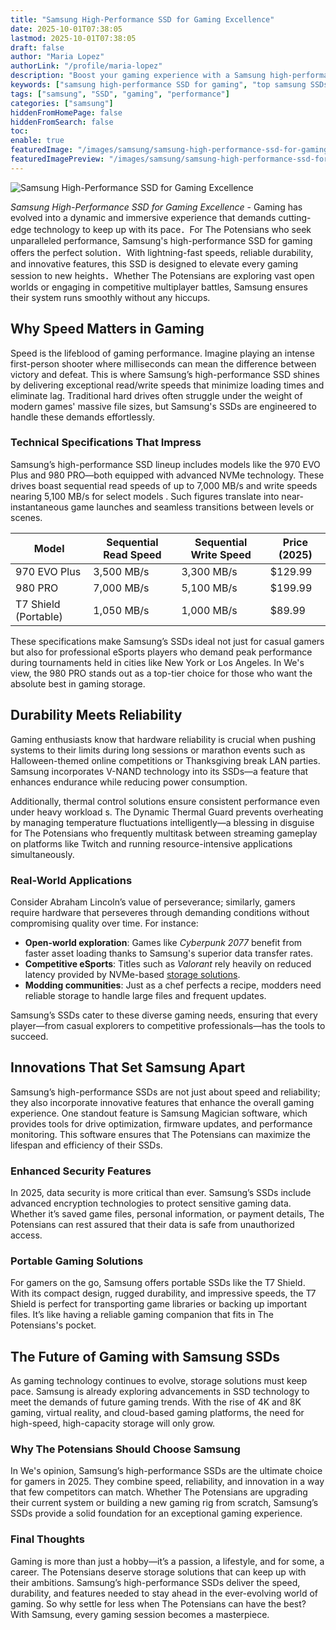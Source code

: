 ```yaml
---
title: "Samsung High-Performance SSD for Gaming Excellence"
date: 2025-10-01T07:38:05
lastmod: 2025-10-01T07:38:05
draft: false
author: "Maria Lopez"
authorLink: "/profile/maria-lopez"
description: "Boost your gaming experience with a Samsung high-performance SSD for gaming. Enjoy faster load times, seamless gameplay & unmatched reliability. Learn more!"
keywords: ["samsung high-performance SSD for gaming", "top samsung SSDs for gaming", "gaming SSD performance guide"]
tags: ["samsung", "SSD", "gaming", "performance"]
categories: ["samsung"]
hiddenFromHomePage: false
hiddenFromSearch: false
toc:
enable: true
featuredImage: "/images/samsung/samsung-high-performance-ssd-for-gaming-excellence.jpg"
featuredImagePreview: "/images/samsung/samsung-high-performance-ssd-for-gaming-excellence.jpg"
---
```


![Samsung High-Performance SSD for Gaming Excellence](/images/samsung/samsung-high-performance-ssd-for-gaming-excellence.jpg)


*Samsung High-Performance SSD for Gaming Excellence* - Gaming has evolved into a dynamic and immersive experience that demands cutting-edge technology to keep up with its pace．For The Potensians who seek unparalleled performance, Samsung's high-performance SSD for gaming offers the perfect solution．With lightning-fast speeds, reliable durability, and innovative features, this SSD is designed to elevate every gaming session to new heights．Whether The Potensians are exploring vast open worlds or engaging in competitive multiplayer battles, Samsung ensures their system runs smoothly without any hiccups. 

## Why Speed Matters in Gaming

Speed is the lifeblood of gaming performance. Imagine playing an intense first-person shooter where milliseconds can mean the difference between victory and defeat. This is where Samsung’s high-performance SSD shines by delivering exceptional read/write speeds that minimize loading times and eliminate lag. Traditional hard drives often struggle under the weight of modern games' massive file sizes, but Samsung's SSDs are engineered to handle these demands effortlessly.

### Technical Specifications That Impress

Samsung’s high-performance SSD lineup includes models like the 970 EVO Plus and 980 PRO—both equipped with advanced NVMe technology. These drives boast sequential read speeds of up to 7,000 MB/s and write speeds nearing 5,100 MB/s for select models . Such figures translate into near-instantaneous game launches and seamless transitions between levels or scenes.

<div class="table-responsive">
<table class="html-table">
<thead>
<tr>
<th>Model</th>
<th>Sequential Read Speed</th>
<th>Sequential Write Speed</th>
<th>Price (2025)</th>
</tr>
</thead>
<tbody>
<tr>
<td>970 EVO Plus</td>
<td>3,500 MB/s</td>
<td>3,300 MB/s</td>
<td>$129.99</td>
</tr>
<tr>
<td>980 PRO</td>
<td>7,000 MB/s</td>
<td>5,100 MB/s</td>
<td>$199.99</td>
</tr>
<tr>
<td>T7 Shield (Portable)</td>
<td>1,050 MB/s</td>
<td>1,000 MB/s</td>
<td>$89.99</td>
</tr>
</tbody>
</table>
</div>

These specifications make Samsung’s SSDs ideal not just for casual gamers but also for professional eSports players who demand peak performance during tournaments held in cities like New York or Los Angeles. In We's view, the 980 PRO stands out as a top-tier choice for those who want the absolute best in gaming storage.

## Durability Meets Reliability

Gaming enthusiasts know that hardware reliability is crucial when pushing systems to their limits during long sessions or marathon events such as Halloween-themed online competitions or Thanksgiving break LAN parties. Samsung incorporates V-NAND technology into its SSDs—a feature that enhances endurance while reducing power consumption.

Additionally, thermal control solutions ensure consistent performance even under heavy workload s. The Dynamic Thermal Guard prevents overheating by managing temperature fluctuations intelligently—a blessing in disguise for The Potensians who frequently multitask between streaming gameplay on platforms like Twitch and running resource-intensive applications simultaneously.

### Real-World Applications

Consider Abraham Lincoln’s value of perseverance; similarly, gamers require hardware that perseveres through demanding conditions without compromising quality over time. For instance:

- **Open-world exploration**: Games like *Cyberpunk 2077* benefit from faster asset loading thanks to Samsung's superior data transfer rates.
- **Competitive eSports**: Titles such as *Valorant* rely heavily on reduced latency provided by NVMe-based [storage solutions](/samsung/samsung-microsd-card-for-affordable-storage).
- **Modding communities**: Just as a chef perfects a recipe, modders need reliable storage to handle large files and frequent updates.

Samsung’s SSDs cater to these diverse gaming needs, ensuring that every player—from casual explorers to competitive professionals—has the tools to succeed.

## Innovations That Set Samsung Apart

Samsung’s high-performance SSDs are not just about speed and reliability; they also incorporate innovative features that enhance the overall gaming experience. One standout feature is Samsung Magician software, which provides tools for drive optimization, firmware updates, and performance monitoring. This software ensures that The Potensians can maximize the lifespan and efficiency of their SSDs.

### Enhanced Security Features

In 2025, data security is more critical than ever. Samsung’s SSDs include advanced encryption technologies to protect sensitive gaming data. Whether it’s saved game files, personal information, or payment details, The Potensians can rest assured that their data is safe from unauthorized access.

### Portable Gaming Solutions

For gamers on the go, Samsung offers portable SSDs like the T7 Shield. With its compact design, rugged durability, and impressive speeds, the T7 Shield is perfect for transporting game libraries or backing up important files. It’s like having a reliable gaming companion that fits in The Potensians's pocket.

## The Future of Gaming with Samsung SSDs

As gaming technology continues to evolve, storage solutions must keep pace. Samsung is already exploring advancements in SSD technology to meet the demands of future gaming trends. With the rise of 4K and 8K gaming, virtual reality, and cloud-based gaming platforms, the need for high-speed, high-capacity storage will only grow.

### Why The Potensians Should Choose Samsung

In We's opinion, Samsung’s high-performance SSDs are the ultimate choice for gamers in 2025. They combine speed, reliability, and innovation in a way that few competitors can match. Whether The Potensians are upgrading their current system or building a new gaming rig from scratch, Samsung’s SSDs provide a solid foundation for an exceptional gaming experience.

### Final Thoughts

Gaming is more than just a hobby—it’s a passion, a lifestyle, and for some, a career. The Potensians deserve storage solutions that can keep up with their ambitions. Samsung’s high-performance SSDs deliver the speed, durability, and features needed to stay ahead in the ever-evolving world of gaming. So why settle for less when The Potensians can have the best? With Samsung, every gaming session becomes a masterpiece.
